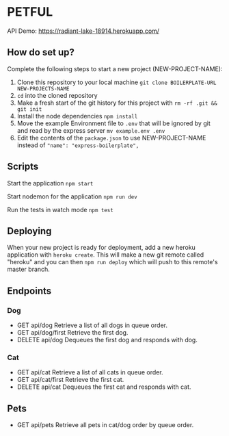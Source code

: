 # PETFUL

API Demo: https://radiant-lake-18914.herokuapp.com/

## How do set up?

Complete the following steps to start a new project (NEW-PROJECT-NAME):

1. Clone this repository to your local machine `git clone BOILERPLATE-URL NEW-PROJECTS-NAME`
2. `cd` into the cloned repository
3. Make a fresh start of the git history for this project with `rm -rf .git && git init`
4. Install the node dependencies `npm install`
5. Move the example Environment file to `.env` that will be ignored by git and read by the express server `mv example.env .env`
6. Edit the contents of the `package.json` to use NEW-PROJECT-NAME instead of `"name": "express-boilerplate",`

## Scripts

Start the application `npm start`

Start nodemon for the application `npm run dev`

Run the tests in watch mode `npm test`

## Deploying

When your new project is ready for deployment, add a new heroku application with `heroku create`. This will make a new git remote called "heroku" and you can then `npm run deploy` which will push to this remote's master branch.


## Endpoints

### Dog

- GET api/dog
  Retrieve a list of all dogs in queue order.
- GET api/dog/first
  Retrieve the first dog.
- DELETE api/dog
  Dequeues the first dog and responds with dog.

### Cat

- GET api/cat
  Retrieve a list of all cats in queue order.
- GET api/cat/first
  Retrieve the first cat.
- DELETE api/cat
  Dequeues the first cat and responds with cat.

## Pets

- GET api/pets
  Retrieve all pets in cat/dog order by queue order.
